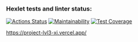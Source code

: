 ### Hexlet tests and linter status:
[![Actions Status](https://github.com/AnnAErmak/frontend-project-lvl3/workflows/hexlet-check/badge.svg)](https://github.com/AnnAErmak/frontend-project-lvl3/actions)
[![Maintainability](https://api.codeclimate.com/v1/badges/992615700d6bb6fe514b/maintainability)](https://codeclimate.com/github/AnnAErmak/frontend-project-lvl3/maintainability)
[![Test Coverage](https://api.codeclimate.com/v1/badges/992615700d6bb6fe514b/test_coverage)](https://codeclimate.com/github/AnnAErmak/frontend-project-lvl3/test_coverage)

https://project-lvl3-xi.vercel.app/